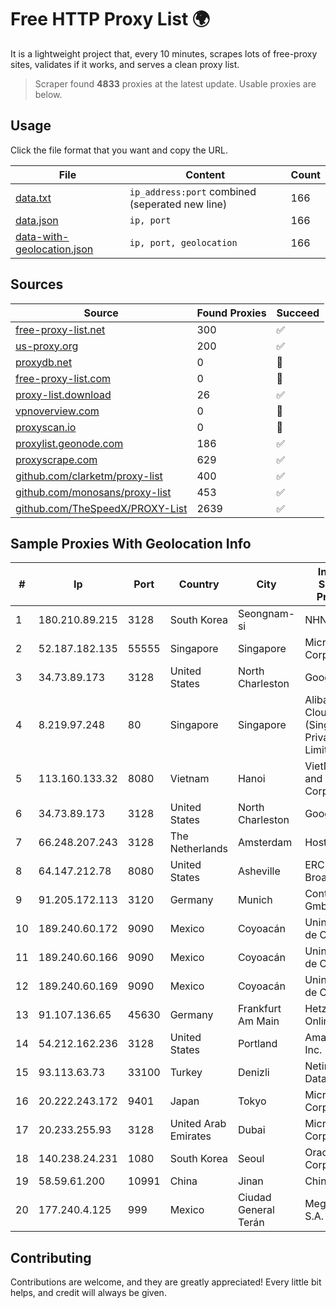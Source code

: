 
# Free HTTP Proxy List 🌍

It is a lightweight project that, every 10 minutes, scrapes lots of free-proxy sites, validates if it works, and serves a clean proxy list.


> Scraper found **4833** proxies at the latest update. Usable proxies are below.

## Usage

Click the file format that you want and copy the URL.


|File|Content|Count|
|----|-------|-----|
|[data.txt](https://raw.githubusercontent.com/themiralay/Proxy-List-World/master/data.txt)|`ip_address:port` combined (seperated new line)|166|
|[data.json](https://raw.githubusercontent.com/themiralay/Proxy-List-World/master/data.json)|`ip, port`|166|
|[data-with-geolocation.json](https://raw.githubusercontent.com/themiralay/Proxy-List-World/master/data-with-geolocation.json)|`ip, port, geolocation`|166|

## Sources

|Source|Found Proxies|Succeed|
|------|-------------|-------|
|[free-proxy-list.net](https://free-proxy-list.net)|300|✅|
|[us-proxy.org](https://www.us-proxy.org)|200|✅|
|[proxydb.net](http://proxydb.net)|0|🚫|
|[free-proxy-list.com](https://free-proxy-list.com/?page=&port=&type%5B%5D=http&type%5B%5D=https&up_time=0&search=Search)|0|🚫|
|[proxy-list.download](https://www.proxy-list.download/HTTP)|26|✅|
|[vpnoverview.com](https://vpnoverview.com/privacy/anonymous-browsing/free-proxy-servers)|0|🚫|
|[proxyscan.io](https://www.proxyscan.io)|0|🚫|
|[proxylist.geonode.com](https://proxylist.geonode.com/api/proxy-list?limit=300&page=1&sort_by=lastChecked&sort_type=desc&protocols=http,https)|186|✅|
|[proxyscrape.com](https://api.proxyscrape.com/v2/?request=displayproxies&protocol=http&timeout=10000&country=all&ssl=all&anonymity=all)|629|✅|
|[github.com/clarketm/proxy-list](https://raw.githubusercontent.com/clarketm/proxy-list/master/proxy-list-raw.txt)|400|✅|
|[github.com/monosans/proxy-list](https://raw.githubusercontent.com/monosans/proxy-list/main/proxies/http.txt)|453|✅|
|[github.com/TheSpeedX/PROXY-List](https://raw.githubusercontent.com/TheSpeedX/PROXY-List/master/http.txt)|2639|✅|


## Sample Proxies With Geolocation Info

|#|Ip|Port|Country|City|Internet Service Provider|
|-|--|----|-------|----|-------------------------|
|1|180.210.89.215|3128|South Korea|Seongnam-si|NHNCLOUD|
|2|52.187.182.135|55555|Singapore|Singapore|Microsoft Corporation|
|3|34.73.89.173|3128|United States|North Charleston|Google LLC|
|4|8.219.97.248|80|Singapore|Singapore|Alibaba Cloud (Singapore) Private Limited|
|5|113.160.133.32|8080|Vietnam|Hanoi|VietNam Post and Telecom Corporation|
|6|34.73.89.173|3128|United States|North Charleston|Google LLC|
|7|66.248.207.243|3128|The Netherlands|Amsterdam|Hostkey B.V.|
|8|64.147.212.78|8080|United States|Asheville|ERC Broadband|
|9|91.205.172.113|3120|Germany|Munich|Contabo GmbH|
|10|189.240.60.172|9090|Mexico|Coyoacán|Uninet S.A. de C.V.|
|11|189.240.60.166|9090|Mexico|Coyoacán|Uninet S.A. de C.V.|
|12|189.240.60.169|9090|Mexico|Coyoacán|Uninet S.A. de C.V.|
|13|91.107.136.65|45630|Germany|Frankfurt Am Main|Hetzner Online AG|
|14|54.212.162.236|3128|United States|Portland|Amazon.com, Inc.|
|15|93.113.63.73|33100|Turkey|Denizli|Netinternet Datacenter|
|16|20.222.243.172|9401|Japan|Tokyo|Microsoft Corporation|
|17|20.233.255.93|3128|United Arab Emirates|Dubai|Microsoft Corporation|
|18|140.238.24.231|1080|South Korea|Seoul|Oracle Corporation|
|19|58.59.61.200|10991|China|Jinan|Chinanet|
|20|177.240.4.125|999|Mexico|Ciudad General Terán|Mega Cable, S.A. de C.V.|



## Contributing

Contributions are welcome, and they are greatly appreciated! Every
little bit helps, and credit will always be given.

